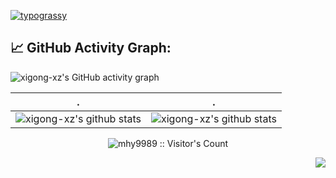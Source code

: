 [![typograssy](https://typograssy.deno.dev/api?text=xigong-xz)](https://github.com/kawarimidoll/typograssy)


## 📈 GitHub Activity Graph:
![xigong-xz's GitHub activity graph](https://activity-graph.herokuapp.com/graph?username=xigong-xz&hide_border=true&theme=redical)

| .                                                            | .                                                            |
| ------------------------------------------------------------ | ------------------------------------------------------------ |
| ![xigong-xz's github stats](https://github-readme-stats.vercel.app/api?username=xigong-xz&include_all_commits=true&count_private=true&show_icons=true&line_height=20&title_color=7A7ADB&icon_color=2234AE&text_color=D3D3D3&bg_color=0,000000,130F40) | ![xigong-xz's github stats](https://github-readme-stats.vercel.app/api/top-langs/?username=xigong-xz&hide=html&langs_count=6&layout=compact&text_color=daf7dc&bg_color=151515) |

<p align="center"><img src="https://profile-counter.glitch.me/{xigong-xz}/count.svg" alt="mhy9989 :: Visitor's Count" /></p>

<img align="right" src="https://github-readme-stats.vercel.app/api/top-langs/?username=ckend">